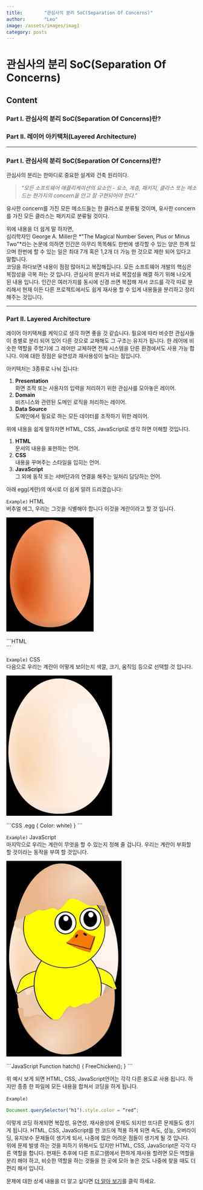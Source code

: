 ```yaml
---
title:        "관심사의 분리 SoC(Separation Of Concerns)"
author:       "Leo"
image: /assets/images/imag1
category: posts
---
```

# 관심사의 분리 SoC(Separation Of Concerns)
## Content
### Part I. 관심사의 분리 SoC(Separation Of Concerns)란?
### Part II. 레이어 아키택처(Layered Architecture)
---

### Part I. 관심사의 분리 SoC(Separation Of Concerns)란? 
관심사의 분리는 한마디로 중요한 설계와 건축 원리이다. 

>*“모든 소프트웨어 애플리케이션의 요소인 - 요소, 계층, 패키지, 클라스 또는 메소드는 한가지의  concern을 안고 잘 구현되어야 한다.”*

유사한 concern를 가진 모든 메소드들는 한 클라스로 분류될 것이며, 유사한 concern를 가진 모든 클라스는 패키지로 분류될 것이다.

위에 내용을 더 쉽게 말 하자면, <br>
심리학자인 George A. Miller은 *"The Magical Number Seven, Plus or Minus Two"*라는 논문에 의하면 인간은 아무리 똑똑해도 한번에 생각할 수 있는 양은 한계 있으며 한번에 할 수 있는 일은 최대 7개 혹은 1,2개 더 가능 한 것으로 제한 되어 있다고 말합니다. <br>
코딩을 하다보면 내용이 점점 많아지고 복잡해집니다. 모든 소프트웨어 개발의 핵심은 복잡성을 극복 하는 것 입니다. 관심사의 분리가 바로 복잡성을 해결 하기 위해 나오게 된 내용 입니다. 인간은 여러가지를 동시에 신경 쓰면 복잡해 져서 코드를 각각 따로 분리해서 현재 이든 다른 프로젝트에서도 쉽게 재사용 할 수 있게 내용들을 분리하고 정리 해주는 것입니다.

---

### Part II. Layered Architecture
레이어 아키택쳐를 케익으로 생각 하면 좋을 것 같습니다.
필요에 따라 비슷한 관심사들이 층별로 분리 되어 있어 다른 것으로 교채해도 그 구조는 유지가 됩니다. 한 레어에 비슷한 역할을 주었기에 그 레어만 교체하면 전체 시스템을 단른 환경에서도 사용 가능 합니다. 이에 대한 장점은 유연성과 재사용성이 높다는 점입니다.

아키텍처는 3종류로 나눠 집니다:
1. **Presentation** <br>
   화면 조작 또는 사용자의 입력을 처리하기 위한 관심사를 모아놓은 레이어.
2. **Domain** <br>
   비즈니스와 관련된 도메인 로직을 처리하는 레이어.
3. **Data Source** <br>
   도메인에서 필요로 하는 모든 데이터를 조작하기 위한 레이어.

위에 내용을 쉽게 말하자면 HTML, CSS, JavaScript로 생각 하면 이해할 것입니다. <br>

1. **HTML** <br>
   문서의 내용을 표현하는 언어.
2. **CSS** <br>
   내용을 꾸며주는 스타일을 입히는 언어.
3. **JavaScript** <br>
   그 외에 동작 또는 서버단과의 연결을 해주는 일처리 담당하는 언어.

아래 egg(계란)의 예시로 더 쉽게 알려 드리겠습니다:

`Example)` HTML <br>
버추얼 에그, 우리는 그것을 식별해야 합니다 이것을 계란이라고 할 것 입니다.
<p><img src="/assets/images/eggHtml.png"></p>
```HTML
<div id=”egg”>
```

`Example)` CSS <br>
다음으로 우리는 계란이 어떻게 보이는지 색깔, 크기, 움직임 등으로 선택할 것 입니다.
<p><img src="/assets/images/EggCss.png"></p>
```CSS
.egg {
  Color: white}
}
```

`Example)` JavaScript <br>
마지막으로 우리는 계란이 무엇을 할 수 있는지 정해 줄 겁니다. 우리는 계란이 부화할 할 것이라는 동작을 부여 할 것입니다. 
<p><img src="/assets/images/EggJavascript.png"></p>
```JavaScript
Function hatch() {
FreeChicken();
}
```

위 예시 보게 되면 HTML, CSS, JavaScript언어는 각각 다른 용도로 사용 됩니다. 하지만 종종 한 파일에 모든 내용을 합쳐서 코딩을 하게 됩니다. 

`Example)`
```JavaScript
Document.querySelector(‘h1’).style.color = “red”;
```
이렇게 코딩 하게되면 복잡성, 유연성, 재사용성에 문제도 되지만 또다른 문제들도 생기게 됩니다. HTML, CSS, JavaScript를 한 코드에 적용 하게 되면 속도, 성능, 오버라이딩, 유지보수 문제들이 생기게 되서, 나중에 많은 어려운 점들이 생기게 될 것 입니다. <br>
위에 문제 발생 하는 것을 피하기 위해서도 있지만 HTML, CSS, JavaScript은 각각 다른 역할을 합니다. 현재든 추후에 다른 프로그램에서 편하게 재사용 할려면 모든 역할을 분리 해야 하고, 비슷한 역할을 하는 것들을 한 곳에 모아 놓은 것도 나중에 찾을 때도 더 편리 해서 입니다.

문제에 대한 상세 내용을 더 알고 싶다면 [더 알아 보기](https://jude723.postype.com/post/3088127)를 클릭 하세요.